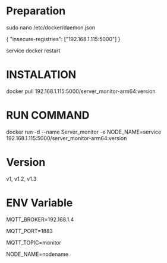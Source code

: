# Preparation
sudo nano /etc/docker/daemon.json

{ "insecure-registries": ["192.168.1.115:5000"] }

 service docker restart

# INSTALATION
docker pull 192.168.1.115:5000/server_monitor-arm64:version

# RUN COMMAND
docker run -d --name Server_monitor -e NODE_NAME=service 192.168.1.115:5000/server_monitor-arm64:version

# Version
v1, v1.2, v1.3


# ENV Variable
MQTT_BROKER=192.168.1.4

MQTT_PORT=1883

MQTT_TOPIC=monitor

NODE_NAME=nodename